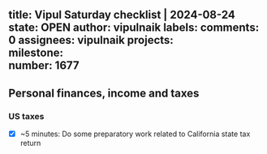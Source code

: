 title:	Vipul Saturday checklist | 2024-08-24
state:	OPEN
author:	vipulnaik
labels:	
comments:	0
assignees:	vipulnaik
projects:	
milestone:	
number:	1677
--
## Personal finances, income and taxes

### US taxes

- [x] ~5 minutes: Do some preparatory work related to California state tax return
